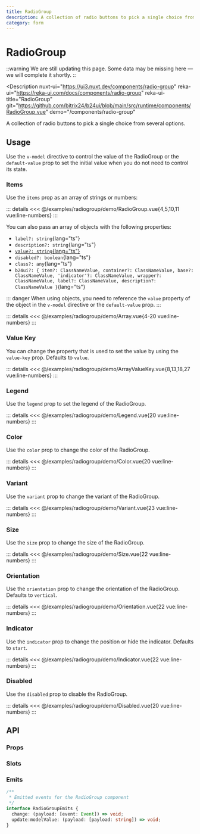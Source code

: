 ```yaml
---
title: RadioGroup
description: A collection of radio buttons to pick a single choice from several options.
category: form
---
```

<script setup>
import RadioGroupExample from '/examples/radiogroup/RadioGroup.vue';
import ArrayExample from '/examples/radiogroup/Array.vue';
import ArrayValueKeyExample from '/examples/radiogroup/ArrayValueKey.vue';
import LegendExample from '/examples/radiogroup/Legend.vue';
import OrientationExample from '/examples/radiogroup/Orientation.vue';
import ColorExample from '/examples/radiogroup/Color.vue';
import VariantExample from '/examples/radiogroup/Variant.vue';
import SizeExample from '/examples/radiogroup/Size.vue';
import IndicatorExample from '/examples/radiogroup/Indicator.vue';
import DisabledExample from '/examples/radiogroup/Disabled.vue';
</script>
# RadioGroup

::warning
We are still updating this page. Some data may be missing here — we will complete it shortly.
::

<Description
  nuxt-ui="https://ui3.nuxt.dev/components/radio-group"
  reka-ui="https://reka-ui.com/docs/components/radio-group"
  reka-ui-title="RadioGroup"
  git="https://github.com/bitrix24/b24ui/blob/main/src/runtime/components/RadioGroup.vue"
  demo="/components/radio-group"
>
  A collection of radio buttons to pick a single choice from several options.
</Description>

## Usage

Use the `v-model` directive to control the value of the RadioGroup or the `default-value` prop to set the initial value when you do not need to control its state.

### Items

Use the `items` prop as an array of strings or numbers:

<div class="lg:min-h-[160px]">
  <ClientOnly>
    <RadioGroupExample />
  </ClientOnly>
</div>

::: details
<<< @/examples/radiogroup/demo/RadioGroup.vue{4,5,10,11 vue:line-numbers}
:::

You can also pass an array of objects with the following properties:

- `label?: string`{lang="ts"}
- `description?: string`{lang="ts"}
- [`value?: string`{lang="ts"}](#value-key)
- `disabled?: boolean`{lang="ts"}
- `class?: any`{lang="ts"}
- `b24ui?: { item?: ClassNameValue, container?: ClassNameValue, base?: ClassNameValue, 'indicator'?: ClassNameValue, wrapper?: ClassNameValue, label?: ClassNameValue, description?: ClassNameValue }`{lang="ts"}

::: danger
When using objects, you need to reference the `value` property of the object in the `v-model` directive or the `default-value` prop.
:::

<div class="lg:min-h-[160px]">
  <ClientOnly>
    <ArrayExample />
  </ClientOnly>
</div>

::: details
<<< @/examples/radiogroup/demo/Array.vue{4-20 vue:line-numbers}
:::

### Value Key

You can change the property that is used to set the value by using the `value-key` prop. Defaults to `value`.

<div class="lg:min-h-[160px]">
  <ClientOnly>
    <ArrayValueKeyExample />
  </ClientOnly>
</div>

::: details
<<< @/examples/radiogroup/demo/ArrayValueKey.vue{8,13,18,27 vue:line-numbers}
:::

### Legend

Use the `legend` prop to set the legend of the RadioGroup.

<div class="lg:min-h-[275px]">
  <ClientOnly>
    <LegendExample />
  </ClientOnly>
</div>

::: details
<<< @/examples/radiogroup/demo/Legend.vue{20 vue:line-numbers}
:::

### Color

Use the `color` prop to change the color of the RadioGroup.

<div class="lg:min-h-[275px]">
  <ClientOnly>
    <ColorExample />
  </ClientOnly>
</div>

::: details
<<< @/examples/radiogroup/demo/Color.vue{20 vue:line-numbers}
:::


### Variant

Use the `variant` prop to change the variant of the RadioGroup.

<div class="lg:min-h-[275px]">
  <ClientOnly>
    <VariantExample />
  </ClientOnly>
</div>

::: details
<<< @/examples/radiogroup/demo/Variant.vue{23 vue:line-numbers}
:::

### Size

Use the `size` prop to change the size of the RadioGroup.

<div class="lg:min-h-[275px]">
  <ClientOnly>
    <SizeExample />
  </ClientOnly>
</div>

::: details
<<< @/examples/radiogroup/demo/Size.vue{22 vue:line-numbers}
:::

### Orientation

Use the `orientation` prop to change the orientation of the RadioGroup. Defaults to `vertical`.

<div class="lg:min-h-[275px]">
  <ClientOnly>
    <OrientationExample />
  </ClientOnly>
</div>

::: details
<<< @/examples/radiogroup/demo/Orientation.vue{22 vue:line-numbers}
:::



### Indicator

Use the `indicator` prop to change the position or hide the indicator. Defaults to `start`.

<div class="lg:min-h-[275px]">
  <ClientOnly>
    <IndicatorExample />
  </ClientOnly>
</div>

::: details
<<< @/examples/radiogroup/demo/Indicator.vue{22 vue:line-numbers}
:::

### Disabled

Use the `disabled` prop to disable the RadioGroup.

<div class="lg:min-h-[275px]">
  <ClientOnly>
    <DisabledExample />
  </ClientOnly>
</div>

::: details
<<< @/examples/radiogroup/demo/Disabled.vue{20 vue:line-numbers}
:::

## API

### Props

<ComponentProps component="RadioGroup" />

### Slots

<ComponentSlots component="RadioGroup" />

### Emits

```ts
/**
 * Emitted events for the RadioGroup component
 */
interface RadioGroupEmits {
  change: (payload: [event: Event]) => void;
  update:modelValue: (payload: [payload: string]) => void;
}
```

